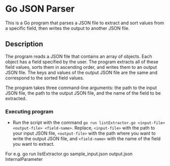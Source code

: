 # Go JSON Parser

This is a Go program that parses a JSON file to extract and sort values from a specific field, 
then writes the output to another JSON file.

## Description

The program reads a JSON file that contains an array of objects. 
Each object has a field specified by the user. 
The program extracts all of these field values, sorts them in ascending order, and writes them to an output JSON file. 
The keys and values of the output JSON file are the same and correspond to the sorted field values.

The program takes three command-line arguments: 
the path to the input JSON file, 
the path to the output JSON file, and 
the name of the field to be extracted.

### Executing program

- Run the script with the command `go run listExtractor.go <input-file> <output-file> <field-name>`. 
Replace, 
`<input-file>` with the path to your input JSON file, 
`<output-file>` with the path where you want to write the output JSON file, and 
`<field-name>` with the name of the field you want to extract.

For e.g.
go run listExtractor.go sample_input.json output.json InternalParameter
